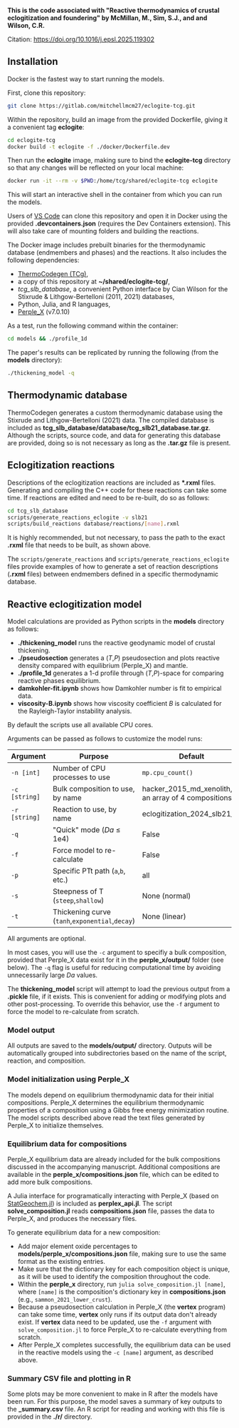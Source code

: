 **This is the code associated with "Reactive thermodynamics of crustal eclogitization and foundering" by McMillan, M., Sim, S.J., and and Wilson, C.R.**

Citation: https://doi.org/10.1016/j.epsl.2025.119302


## Installation

Docker is the fastest way to start running the models.

First, clone this repository:

```bash
git clone https://gitlab.com/mitchellmcm27/eclogite-tcg.git
```

Within the repository, build an image from the provided Dockerfile, giving it a convenient tag **eclogite**:

```bash
cd eclogite-tcg
docker build -t eclogite -f ./docker/Dockerfile.dev
```

Then run the **eclogite** image, making sure to bind the **eclogite-tcg** directory so that any changes will be reflected on your local machine:

```bash
docker run -it --rm -v $PWD:/home/tcg/shared/eclogite-tcg eclogite
```

This will start an interactive shell in the container from which you can run the models.

Users of [VS Code](https://code.visualstudio.com/) can clone this repository and open it in Docker using the provided **.devcontainers.json** (requires the Dev Containers extension). This will also take care of mounting folders and building the reactions.

The Docker image includes prebuilt binaries for the thermodynamic database (endmembers and phases) and the reactions.
It also includes the following dependencies:
- [ThermoCodegen (TCg)](https://gitlab.com/ENKI-portal/ThermoCodegen),
- a copy of this repository at **~/shared/eclogite-tcg/**,
- *tcg_slb_database*, a convenient Python interface by Cian Wilson for the Stixrude & Lithgow-Bertelloni (2011, 2021) databases,
- Python, Julia, and R languages,
- [Perple_X](https://github.com/jadconnolly/Perple_X) (v7.0.10)

As a test, run the following command within the container:

```bash
cd models && ./profile_1d
```

The paper's results can be replicated by running the following (from the **models** directory):

```bash
./thickening_model -q
```

## Thermodynamic database

ThermoCodegen generates a custom thermodynamic database using the Stixrude and Lithgow-Bertelloni (2021) data.
The compiled database is included as **tcg_slb_database/database/tcg_slb21_database.tar.gz**.
Although the scripts, source code, and data for generating this database are provided, doing so is not necessary as long as the **.tar.gz** file is present.

## Eclogitization reactions 

Descriptions of the eclogitization reactions are included as **\*.rxml** files.
Generating and compiling the C++ code for these reactions can take some time.
If reactions are edited and need to be re-built, do so as follows:

```bash
cd tcg_slb_database
scripts/generate_reactions_eclogite -v slb21
scripts/build_reactions database/reactions/[name].rxml
```
It is highly recommended, but not necessary, to pass the path to the exact **.rxml** file that needs to be built, as shown above.

The `scripts/generate_reactions` and `scripts/generate_reactions_eclogite` files provide examples of how to generate a set of reaction descriptions (**.rxml** files) between endmembers defined in a specific thermodynamic database.

## Reactive eclogitization model

Model calculations are provided as Python scripts in the **models** directory as follows:

- **./thickening_model** runs the reactive geodynamic model of crustal thickening.
- **./pseudosection** generates a (_T_,_P_) pseudosection and plots reactive density compared with equilibrium (Perple_X) and mantle.
- **./profile_1d** generates a 1-d profile through (_T_,_P_)-space for comparing reactive phases equilibrium.
- **damkohler-fit.ipynb** shows how Damkohler number is fit to empirical data.
- **viscosity-B.ipynb** shows how viscosity coefficient _B_ is calculated for the Rayleigh-Taylor instability analysis.

By default the scripts use all available CPU cores.

Arguments can be passed as follows to customize the model runs:

| Argument    |  Purpose                           | Default                      |
|-----------------|------------------------------------|------------------------------|
|   `-n [int]`    | Number of CPU processes to use     | `mp.cpu_count()`             |
|   `-c [string]` | Bulk composition to use, by name   | hacker_2015_md_xenolith, or an array of 4 compositions   |
|   `-r [string]` | Reaction to use, by name           | eclogitization_2024_slb21_rx |
|   `-q`          | "Quick" mode (_Da_ ≤ 1e4)      | False                        |
|   `-f`          | Force model to re-calculate              | False                        |
|   `-p`          | Specific PTt path (`a`,`b`, etc.)  | all                            |
|   `-s`          | Steepness of T (`steep`,`shallow`) | None (normal)       |
|   `-t`          | Thickening curve (`tanh`,`exponential`,`decay`) | None (linear)   |

All arguments are optional.

In most cases, you will use the `-c` argument to specifiy a bulk composition, provided that Perple_X data exist for it in the **perple_x/output/** folder (see below).
The `-q` flag is useful for reducing computational time by avoiding unnecessarily large _Da_ values.

The **thickening_model** script will attempt to load the previous output from a **.pickle** file, if it exists. This is convenient for adding or modifying plots and other post-processing. To override this behavior, use the `-f` argument to force the model to re-calculate from scratch.

### Model output

All outputs are saved to the **models/output/** directory.
Outputs will be automatically grouped into subdirectories based on the name of the script, reaction, and composition.

### Model initialization using Perple_X

The models depend on equilibrium thermodynamic data for their initial compositions.
Perple_X determines the equilibrium thermodynamic properties of a composition using a Gibbs free energy minimization routine.
The model scripts described above read the text files generated by Perple_X to initialize themselves.

### Equilibrium data for compositions

Perple_X equilibrium data are already included for the bulk compositions discussed in the accompanying manuscript.
Additional compositions are available in the **perple_x/compositions.json** file, which can be edited to add more bulk compositions.

A Julia interface for programatically interacting with Perple_X (based on [StatGeochem.jl](https://osf.io/tjhmw/)) is included as **perplex_api.jl**.
The script **solve_composition.jl** reads **compositions.json** file, passes the data to Perple_X, and produces the necessary files.

To generate equilibrium data for a new composition:

- Add major element oxide percentages to **models/perple_x/compositions.json** file, making sure to use the same format as the existing entries.
- Make sure that the dictionary key for each composition object is unique, as it will be used to identify the composition throughout the code.
- Within the **perple_x** directory, run `julia solve_composition.jl [name]`, where `[name]` is the composition's dictionary key in **compositions.json** (e.g., `sammon_2021_lower_crust`).
- Because a pseudosection calculation in Perple_X (the **vertex** program) can take some time, **vertex** only runs if its output data don't already exist. If **vertex** data need to be updated, use the `-f` argument with `solve_composition.jl` to force Perple_X to re-calculate everything from scratch.
- After Perple_X completes successfully, the equilibrium data can be used in the reactive models using the `-c [name]` argument, as described above.

### Summary CSV file and plotting in R

Some plots may be more convenient to make in R after the models have been run.
For this purpose, the model saves a summary of key outputs to the **_summary.csv** file.
An R script for reading and working with this file is provided in the **./r/** directory.
